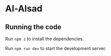 
  # Al-Alsad

  

  ## Running the code

  Run `npm i` to install the dependencies.

  Run `npm run dev` to start the development server.
  